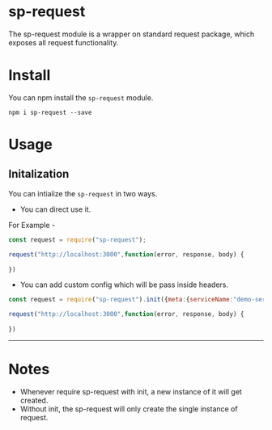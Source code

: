 # sp-request

The sp-request module is a wrapper on standard request package, which exposes all request functionality.

# Install
You can npm install the `sp-request` module.
```
npm i sp-request --save
```
# Usage

## Initalization

You can intialize the `sp-request` in two ways.

+ You can direct use it.

For Example -

```javascript
const request = require("sp-request");

request("http://localhost:3000",function(error, response, body) {
  
})
```

+ You can add custom config which will be pass inside headers.

```javascript
const request = require("sp-request").init({meta:{serviceName:"demo-service"},otherInformation:"Some value"});

request("http://localhost:3000",function(error, response, body) {
  
})
```
***

# Notes

+ Whenever require sp-request with init, a new instance of it will get created.
+ Without init, the sp-request will only create the single instance of request.
